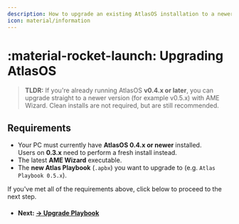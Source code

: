```yaml
---
description: How to upgrade an existing AtlasOS installation to a newer version without reinstalling Windows.
icon: material/information
---
```


# :material-rocket-launch: Upgrading AtlasOS

> **TLDR:** If you're already running AtlasOS **v0.4.x or later**, you can upgrade straight to a newer version (for example v0.5.x) with AME Wizard. Clean installs are not required, but are still recommended.  

## Requirements

* Your PC must currently have **AtlasOS 0.4.x or newer** installed.  
  Users on **0.3.x** need to perform a fresh install instead.
* The latest **AME Wizard** executable.  
* The **new Atlas Playbook** (`.apbx`) you want to upgrade to (e.g. `Atlas Playbook 0.5.x`).

If you've met all of the requirements above, click below to proceed to the next step.
<div class="grid cards" markdown>

-   #### Next: **[-> Upgrade Playbook](/getting-started/upgrade/upgrade-playbook)**

</div>